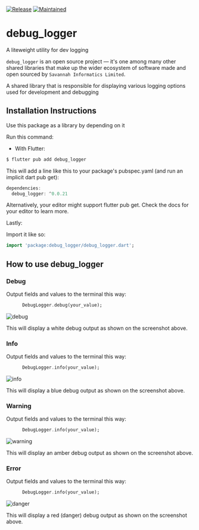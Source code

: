 [![Release](https://img.shields.io/badge/Version-^0.0.22-success.svg?style=for-the-badge)](https://shields.io/)
[![Maintained](https://img.shields.io/badge/Maintained-Actively-informational.svg?style=for-the-badge)](https://shields.io/)

# debug_logger

A liteweight utility for dev logging

`debug_logger` is an open source project &mdash; it's one among many other shared libraries that make up the wider ecosystem of software made and open sourced by `Savannah Informatics Limited`.

A shared library that is responsible for displaying various logging options used for development and debugging

## Installation Instructions

Use this package as a library by depending on it

Run this command:

- With Flutter:

```dart
$ flutter pub add debug_logger
```

This will add a line like this to your package's pubspec.yaml (and run an implicit dart pub get):

```dart
dependencies:
  debug_logger: ^0.0.21
```

Alternatively, your editor might support flutter pub get. Check the docs for your editor to learn more.

Lastly:

Import it like so:

```dart
import 'package:debug_logger/debug_logger.dart';
```

## How to use debug_logger

### Debug

Output fields and values to the terminal this way:

```dart
      DebugLogger.debug(your_value);
```
![debug](https://user-images.githubusercontent.com/53440762/121493788-d5b1f900-c9e0-11eb-929f-febc1652a50f.png)

This will display a white debug output as shown on the screenshot above.

### Info

Output fields and values to the terminal this way:

```dart
      DebugLogger.info(your_value);
```
![info](https://user-images.githubusercontent.com/53440762/121494009-05f99780-c9e1-11eb-954f-b314dae0cb43.png)


This will display a blue debug output as shown on the screenshot above.

### Warning

Output fields and values to the terminal this way:

```dart
      DebugLogger.info(your_value);
```
![warning](https://user-images.githubusercontent.com/53440762/121494173-2c1f3780-c9e1-11eb-9399-733276dcbe86.png)


This will display an amber debug output as shown on the screenshot above.

### Error

Output fields and values to the terminal this way:

```dart
      DebugLogger.info(your_value);
```

![danger](https://user-images.githubusercontent.com/53440762/121494395-5ffa5d00-c9e1-11eb-94b6-e50ba7de9477.png)

This will display a red (danger) debug output as shown on the screenshot above.
